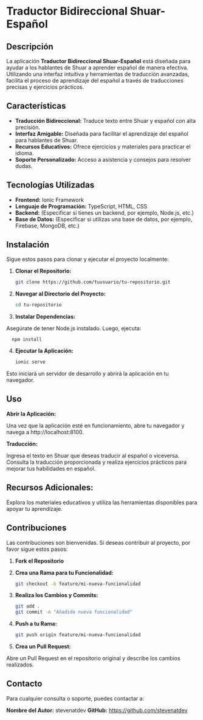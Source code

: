 # Traductor Bidireccional Shuar-Español

## Descripción

La aplicación **Traductor Bidireccional Shuar-Español** está diseñada para ayudar a los hablantes de Shuar a aprender español de manera efectiva. Utilizando una interfaz intuitiva y herramientas de traducción avanzadas, facilita el proceso de aprendizaje del español a través de traducciones precisas y ejercicios prácticos.

## Características

- **Traducción Bidireccional:** Traduce texto entre Shuar y español con alta precisión.
- **Interfaz Amigable:** Diseñada para facilitar el aprendizaje del español para hablantes de Shuar.
- **Recursos Educativos:** Ofrece ejercicios y materiales para practicar el idioma.
- **Soporte Personalizado:** Acceso a asistencia y consejos para resolver dudas.

## Tecnologías Utilizadas

- **Frontend:** Ionic Framework
- **Lenguaje de Programación:** TypeScript, HTML, CSS
- **Backend:** (Especificar si tienes un backend, por ejemplo, Node.js, etc.)
- **Base de Datos:** (Especificar si utilizas una base de datos, por ejemplo, Firebase, MongoDB, etc.)

## Instalación

Sigue estos pasos para clonar y ejecutar el proyecto localmente:

1. **Clonar el Repositorio:**

   ```bash
   git clone https://github.com/tuusuario/tu-repositorio.git
   
2. **Navegar al Directorio del Proyecto:**

   ```bash
   cd tu-repositorio

3. **Instalar Dependencias:**

Asegúrate de tener Node.js instalado. Luego, ejecuta:

      npm install

4. **Ejecutar la Aplicación:**

   ```bash
   ionic serve

Esto iniciará un servidor de desarrollo y abrirá la aplicación en tu navegador.

## Uso
**Abrir la Aplicación:**

Una vez que la aplicación esté en funcionamiento, abre tu navegador y navega a http://localhost:8100.

**Traducción:**

Ingresa el texto en Shuar que deseas traducir al español o viceversa.
Consulta la traducción proporcionada y realiza ejercicios prácticos para mejorar tus habilidades en español.

## Recursos Adicionales:

Explora los materiales educativos y utiliza las herramientas disponibles para apoyar tu aprendizaje.

## Contribuciones

Las contribuciones son bienvenidas. Si deseas contribuir al proyecto, por favor sigue estos pasos:
1. **Fork el Repositorio**
2. **Crea una Rama para tu Funcionalidad:**

   ```bash
   git checkout -b feature/mi-nueva-funcionalidad

3. **Realiza los Cambios y Commits:**

   ```bash
   git add .
   git commit -m "Añadido nueva funcionalidad"

4. **Push a tu Rama:**

   ```bash
   git push origin feature/mi-nueva-funcionalidad

5. **Crea un Pull Request:**

Abre un Pull Request en el repositorio original y describe los cambios realizados.

## Contacto
Para cualquier consulta o soporte, puedes contactar a:

**Nombre del Autor:** stevenatdev
**GitHub:** https://github.com/stevenatdev
